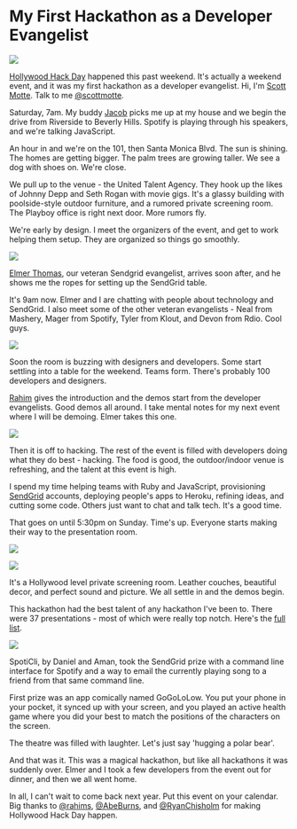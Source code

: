 # My First Hackathon as a Developer Evangelist

![](https://raw.github.com/scottmotte/writings/master/images/hollywood-hack-day-0.png)

[Hollywood Hack Day](http://www.hollywoodhackday.com/) happened this past weekend. It's actually a weekend event, and it was my first hackathon as a developer evangelist. Hi, I'm [Scott Motte](http://scottmotte.com). Talk to me [@scottmotte](https://twitter.com/scottmotte).

Saturday, 7am. My buddy [Jacob](https://twitter.com/jacob2dot0) picks me up at my house and we begin the drive from Riverside to Beverly Hills. Spotify is playing through his speakers, and we're talking JavaScript.

An hour in and we're on the 101, then Santa Monica Blvd. The sun is shining. The homes are getting bigger. The palm trees are growing taller. We see a dog with shoes on. We're close.

We pull up to the venue - the United Talent Agency. They hook up the likes of Johnny Depp and Seth Rogan with movie gigs. It's a glassy building with poolside-style outdoor furniture, and a rumored private screening room. The Playboy office is right next door. More rumors fly.

We're early by design. I meet the organizers of the event, and get to work helping them setup. They are organized so things go smoothly.

![](https://raw.github.com/scottmotte/writings/master/images/hollywood-hack-day-4.jpg)

[Elmer Thomas](https://twitter.com/thinkingserious), our veteran Sendgrid evangelist, arrives soon after, and he shows me the ropes for setting up the SendGrid table.

It's 9am now. Elmer and I are chatting with people about technology and SendGrid. I also meet some of the other veteran evangelists - Neal from Mashery, Mager from Spotify, Tyler from Klout, and Devon from Rdio. Cool guys.

![](https://raw.github.com/scottmotte/writings/master/images/hollywood-hack-day-1.jpg)

Soon the room is buzzing with designers and developers. Some start settling into a table for the weekend. Teams form. There's probably 100 developers and designers.

[Rahim](https://twitter.com/rahims) gives the introduction and the demos start from the developer evangelists. Good demos all around. I take mental notes for my next event where I will be demoing. Elmer takes this one.

![](https://raw.github.com/scottmotte/writings/master/images/hollywood-hack-day-2.jpg)
 
Then it is off to hacking. The rest of the event is filled with developers doing what they do best - hacking. The food is good, the outdoor/indoor venue is refreshing, and the talent at this event is high. 

I spend my time helping teams with Ruby and JavaScript, provisioning [SendGrid](http://sendgrid.com) accounts, deploying people's apps to Heroku, refining ideas, and cutting some code. Others just want to chat and talk tech. It's a good time.

That goes on until 5:30pm on Sunday. Time's up. Everyone starts making their way to the presentation room.

![](https://raw.github.com/scottmotte/writings/master/images/hollywood-hack-day-3.jpg)

![](https://raw.github.com/scottmotte/writings/master/images/hollywood-hack-day-5.jpg)

It's a Hollywood level private screening room. Leather couches, beautiful decor, and perfect sound and picture. We all settle in and the demos begin.

This hackathon had the best talent of any hackathon I've been to. There were 37 presentations - most of which were really top notch. Here's the [full list](https://github.com/scottmotte/writings/blob/master/articles/hollywood-hack-notes.md).

![](https://raw.github.com/scottmotte/writings/master/images/hollywood-hack-day-6.jpg)

SpotiCli, by Daniel and Aman, took the SendGrid prize with a command line interface for Spotify and a way to email the currently playing song to a friend from that same command line.

First prize was an app comically named GoGoLoLow. You put your phone in your pocket, it synced up with your screen, and you played an active health game where you did your best to match the positions of the characters on the screen. 

The theatre was filled with laughter. Let's just say 'hugging a polar bear'. 

And that was it. This was a magical hackathon, but like all hackathons it was suddenly over. Elmer and I took a few developers from the event out for dinner, and then we all went home.

In all, I can't wait to come back next year. Put this event on your calendar. Big thanks to [@rahims](https://twitter.com/rahims), [@AbeBurns](https://twitter.com/AbeBurns), and [@RyanChisholm](https://twitter.com/RyanChisholm) for making Hollywood Hack Day happen.
